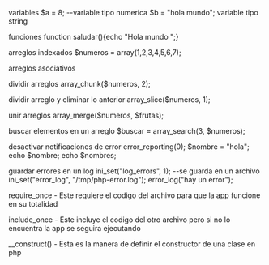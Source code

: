 variables
$a = 8;  --variable tipo numerica 
$b = "hola mundo"; variable tipo string

funciones
function saludar(){echo "Hola mundo ";}

arreglos indexados
\$numeros = array(1,2,3,4,5,6,7);

arreglos asociativos

dividir arreglos
array_chunk(\$numeros, 2);

dividir arreglo y eliminar lo anterior
array_slice(\$numeros, 1);

unir arreglos
array_merge($numeros, $frutas);

buscar elementos en un arreglo
$buscar = array_search(3, $numeros);

desactivar notificaciones de error
error_reporting(0);
$nombre = "hola";
echo $nombre;
echo \$nombres;

guardar errores en un log
ini_set("log_errors", 1); --se guarda en un archivo
ini_set("error_log", "/tmp/php-error.log");
error_log("hay un error");

require_once - Este requiere el codigo del archivo para que la app funcione en su totalidad

include_once - Este incluye el codigo del otro archivo pero si no lo encuentra la app se seguira ejecutando

\_\_construct() - Esta es la manera de definir el constructor de una clase en php

